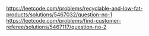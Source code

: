 https://leetcode.com/problems/recyclable-and-low-fat-products/solutions/5467032/question-no-1
https://leetcode.com/problems/find-customer-referee/solutions/5467117/question-no-2
